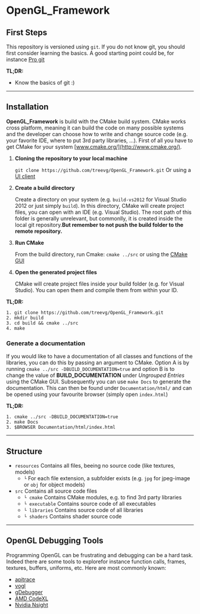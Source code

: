 # OpenGL_Framework

## First Steps
This repository is versioned using `git`. If you do not know git, you should first consider learning the basics. A good starting point could be, for instance [Pro git](http://git-scm.com/book/en/v1)

**TL;DR:**
* Know the basics of git :)


---

## Installation
**OpenGL_Framework** is build with the CMake build system. CMake works cross platform, meaning it can build the code on many possible systems and the developer can choose how to write and change source code (e.g. your favorite IDE, where to put 3rd party libraries, ...). First of all you have to get CMake for your system [www.cmake.org/](http://www.cmake.org/).

1. **Cloning the repository to your local machine**

    `git clone https://github.com/treevg/OpenGL_Framework.git`
    Or using a [UI client](http://git-scm.com/download/gui/linux)

2. **Create a build directory**

    Create a directory on your system (e.g. `build-vs2012` for Visual Studio 2012 or just simply `build`). In this directory, CMake will create project files, you can open with an IDE (e.g. Visual Studio). The root path of this folder is generally unrelevant, but commonlly, it is created inside the local git repository.**But remember to not push the build folder to the remote repository.**

3. **Run CMake**

    From the build directory, run Cmake: `cmake ../src` or using the [CMake GUI](http://www.cmake.org/runningcmake/)

4. **Open the generated project files**

    CMake will create project files inside your build folder (e.g. for Visual Studio). You can open them and compile them from within your ID.

**TL;DR:**
```
1. git clone https://github.com/treevg/OpenGL_Framework.git
2. mkdir build
3. cd build && cmake ../src
4. make
```

### Generate a documentation
If you would like to have a documentation of all classes and functions of the libraries, you can do this by passing an argument to CMake. Option A is by running `cmake ../src -DBUILD_DOCUMENTATION=true` and option B is to change the value of **BUILD_DOCUMENTATION** under *Ungrouped Entries* using the CMake GUI. Subsequently you can use `make Docs` to generate the documentation. This can then be found under `Documentation/html/` and can be opened using your favourite browser (simply open `index.html`)

**TL;DR:**
```
1. cmake ../src -DBUILD_DOCUMENTATION=true
2. make Docs
3. $BROWSER Documentation/html/index.html
```

---

## Structure

- `resources` Contains all files, beeing no source code (like textures, models)
    - `└` For each file extension, a subfolder exists (e.g. `jpg` for jpeg-image or `obj` for object models)
- `src` Contains all source code files
    - `└ cmake` Contains CMake modules, e.g. to find 3rd party libraries
    - `└ executable` Contains source code of all executables
    - `└ libraries` Contains source code of all libraries
    - `└ shaders` Contains shader source code
---

## OpenGL Debugging Tools

Programming OpenGL can be frustrating and debugging can be a hard task. Indeed there are some tools to explorefor instance function calls, frames, textures, buffers, uniforms, etc. Here are most commonly known:

* [apitrace](https://github.com/apitrace/apitrace)
* [vogl](https://github.com/ValveSoftware/vogl)
* [gDebugger](http://www.gremedy.com/)
* [AMD CodeXL](http://developer.amd.com/tools-and-sdks/opencl-zone/codexl/)
* [Nvidia Nsight](http://www.nvidia.com/object/nsight.html)